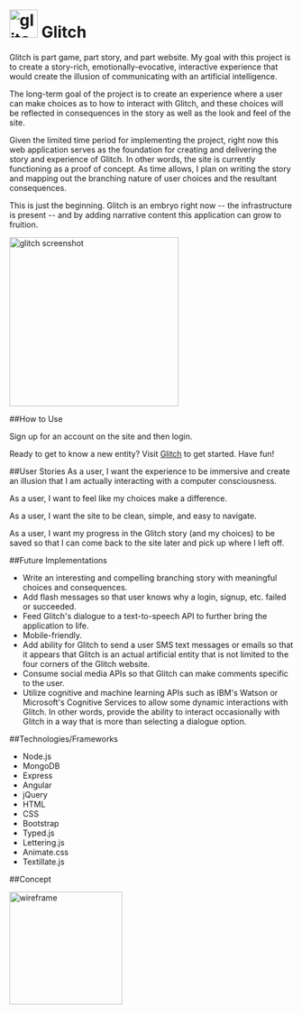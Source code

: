 
# <img src="http://i.imgur.com/GpuXDwk.jpg" alt="glitch pic" height="50px">  Glitch

Glitch is part game, part story, and part website.  My goal with this project is to create a story-rich, emotionally-evocative, interactive experience that would create the illusion of communicating with an artificial intelligence.

The long-term goal of the project is to create an experience where a user can make choices as to how to interact with Glitch, and these choices will be reflected in consequences in the story as well as the look and feel of the site.

Given the limited time period for implementing the project, right now this web application serves as the foundation for creating and delivering the story and experience of Glitch.  In other words, the site is currently functioning as a proof of concept.  As time allows, I plan on writing the story and mapping out the branching nature of user choices and the resultant consequences.

This is just the beginning.  Glitch is an embryo right now -- the infrastructure is present -- and by adding narrative content this application can grow to fruition.


<img src="http://i.imgur.com/UPVZzLW.png" alt="glitch screenshot" height="300px">


##How to Use

Sign up for an account on the site and then login.  

Ready to get to know a new entity? Visit [Glitch](https://glitch-app.herokuapp.com/) to get started. Have fun!


##User Stories
As a user, I want the experience to be immersive and create an illusion that I am actually interacting with a computer consciousness.

As a user, I want to feel like my choices make a difference.

As a user, I want the site to be clean, simple, and easy to navigate.

As a user, I want my progress in the Glitch story (and my choices) to be saved so that I can come back to the site later and pick up where I left off.


##Future Implementations
* Write an interesting and compelling branching story with meaningful choices and consequences.
* Add flash messages so that user knows why a login, signup, etc. failed or succeeded.
* Feed Glitch's dialogue to a text-to-speech API to further bring the application to life.
* Mobile-friendly.
* Add ability for Glitch to send a user SMS text messages or emails so that it appears that Glitch is an actual artificial entity that is not limited to the four corners of the Glitch website.
* Consume social media APIs so that Glitch can make comments specific to the user.
* Utilize cognitive and machine learning APIs such as IBM's Watson or Microsoft's Cognitive Services to allow some dynamic interactions with Glitch.  In other words, provide the ability to interact occasionally with Glitch in a way that is more than selecting a dialogue option.


##Technologies/Frameworks
* Node.js
* MongoDB
* Express
* Angular
* jQuery
* HTML
* CSS
* Bootstrap
* Typed.js
* Lettering.js
* Animate.css
* Textillate.js


##Concept

<img src="http://i.imgur.com/28Nunwn.png" alt="wireframe" height="200px">
